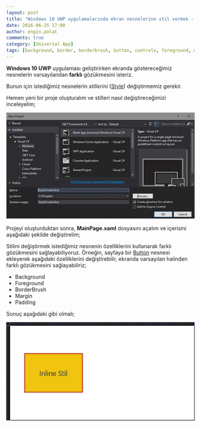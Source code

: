 ```yaml
---
layout: post
title: "Windows 10 UWP uygulamalarında ekran nesnelerine stil vermek - Inline"
date: 2016-06-25 17:00
author: engin.polat
comments: true
category: [Universal App]
tags: [background, border, borderbrush, button, controls, foreground, mainpage, margin, padding, project, style, uwp, windows10, xaml]
---
```

**Windows 10 UWP** uygulaması geliştirirken ekranda göstereceğimiz nesnelerin varsayılandan **farklı** gözükmesini isteriz.

Bunun için istediğimiz nesnelerin *stillerini* (<a href="http://msdn.microsoft.com/library/system.windows.style" target="_blank">Style</a>) değiştirmemiz gerekir.

Hemen yeni bir proje oluşturalım ve stilleri nasıl değiştireceğimizi inceleyelim;

![](/assets/uploads/2016/06/style-ornek-inline-0.png)

Projeyi oluşturduktan sonra, **MainPage.xaml** dosyasını açalım ve içerisini aşağıdaki şekilde değiştirelim;

<script src="https://gist.github.com/polatengin/d664ccd8ec99c0c79f7f1dfd6de0a617.js?file=MainPage.xaml"></script>

Stilini değiştirmek istediğimiz nesnenin özelliklerini kullanarak farklı gözükmesini sağlayabiliyoruz. Örneğin, sayfaya bir <a href="https://msdn.microsoft.com/library/windows/apps/windows.ui.xaml.controls.button" target="_blank">Button</a> nesnesi ekleyerek aşağıdaki özelliklerini değiştirebilir, ekranda varsayılan halinden farklı gözükmesini sağlayabiliriz;

*   Background
*   Foreground
*   BorderBrush
*   Margin
*   Padding

Sonuç aşağıdaki gibi olmalı;

![](/assets/uploads/2016/06/style-ornek-inline-1.png)